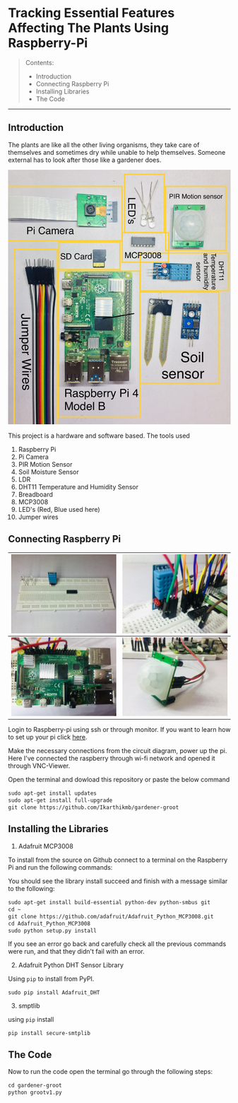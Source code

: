 # Tracking Essential Features Affecting The Plants Using Raspberry-Pi

> Contents:
> - Introduction
> - Connecting Raspberry Pi
> - Installing Libraries
> - The Code 

---

## Introduction

The plants are like all the other living organisms, they take care of themselves and sometimes dry while unable to help themselves. Someone external has to look after those like a gardener does.

![All the components used](https://github.com/Ikarthikmb/gardener-groot/blob/master/images/2020-04-14%2021.34.30.jpg)

This project is a hardware and software based. The tools used 

1. Raspberry Pi
2. Pi Camera
3. PIR Motion Sensor
4. Soil Moisture Sensor
5. LDR 
6. DHT11 Temperature and Humidity Sensor
7. Breadboard
8. MCP3008
9. LED's (Red, Blue used here)
10. Jumper wires


## Connecting Raspberry Pi
 
| ![one](https://github.com/Ikarthikmb/gardener-groot/blob/master/images/2020-04-14%2021.41.21.jpg)   | ![two](https://github.com/Ikarthikmb/gardener-groot/blob/master/images/2020-04-14%2022.22.59.jpg)  |
| --------------------------------------------------------------------------------------------------- | -------------------------------------------------------------------------------------------------- |
| ![three](https://github.com/Ikarthikmb/gardener-groot/blob/master/images/2020-04-14%2022.23.42.jpg) | ![four](https://github.com/Ikarthikmb/gardener-groot/blob/master/images/2020-04-14%2022.24.12.jpg) |

 Login to Raspberry-pi using ssh or through monitor. If you want to learn how to set up your pi click [here](https://www.instructables.com/id/Set-Up-Raspberry-Pi-4-Through-Laptoppc-Using-Ether/).
 
 Make the necessary connections from the circuit diagram, power up the pi. Here I've connected the raspberry through wi-fi network and opened it through VNC-Viewer.

 Open the terminal and dowload this repository or paste the below command

    sudo apt-get install updates
    sudo apt-get install full-upgrade
    git clone https://github.com/Ikarthikmb/gardener-groot


## Installing the Libraries

1. Adafruit MCP3008

To install from the source on Github connect to a terminal on the Raspberry Pi and run the following commands:

You should see the library install succeed and finish with a message similar to the following:

    sudo apt-get install build-essential python-dev python-smbus git
    cd ~
    git clone https://github.com/adafruit/Adafruit_Python_MCP3008.git
    cd Adafruit_Python_MCP3008
    sudo python setup.py install

If you see an error go back and carefully check all the previous commands were run, and that they didn't fail with an error.

2. Adafruit Python DHT Sensor Library

Using  `pip` to install from PyPI.

    sudo pip install Adafruit_DHT

3. smptlib

using `pip` install

    pip install secure-smtplib

## The Code

Now to run the code open the terminal go through the following steps:

    cd gardener-groot
    python grootv1.py
